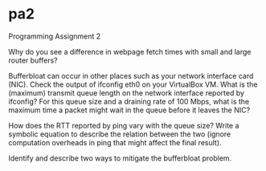 # pa2
Programming Assignment 2

Why do you see a difference in webpage fetch times with small and large router buffers?

Bufferbloat can occur in other places such as your network interface card (NIC). Check the output of ifconfig eth0 on your VirtualBox VM. What is the (maximum) transmit queue length on the network interface reported by ifconfig? For this queue size and a draining rate of 100 Mbps, what is the maximum time a packet might wait in the queue before it leaves the NIC?

How does the RTT reported by ping vary with the queue size? Write a symbolic equation to describe the relation between the two (ignore computation overheads in ping that might affect the final result).

Identify and describe two ways to mitigate the bufferbloat problem.
